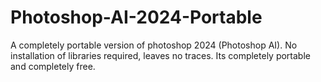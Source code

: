 # Photoshop-AI-2024-Portable
A completely portable version of photoshop 2024 (Photoshop AI). No installation of libraries required, leaves no traces. Its completely portable and completely free.
